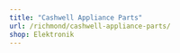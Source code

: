 ```yaml
---
title: "Cashwell Appliance Parts"
url: /richmond/cashwell-appliance-parts/
shop: Elektronik
---
```


